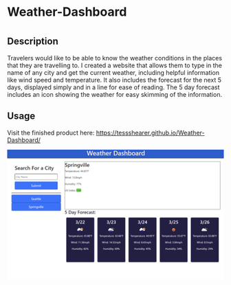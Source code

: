 # Weather-Dashboard

# <Weather-Dashboard>

## Description

Travelers would like to be able to know the weather conditions in the places that they are travelling to. I created a website that allows them to type in the name of any city and get the current weather, including helpful information like wind speed and temperature. It also includes the forecast for the next 5 days, displayed simply and in a line for ease of reading. The 5 day forecast includes an icon showing the weather for easy skimming of the information.

## Usage

Visit the finished product here: https://tessshearer.github.io/Weather-Dashboard/

![Screenshot of Password Generator](./assets/images/screenshot-of-weather-dashboard.png)



